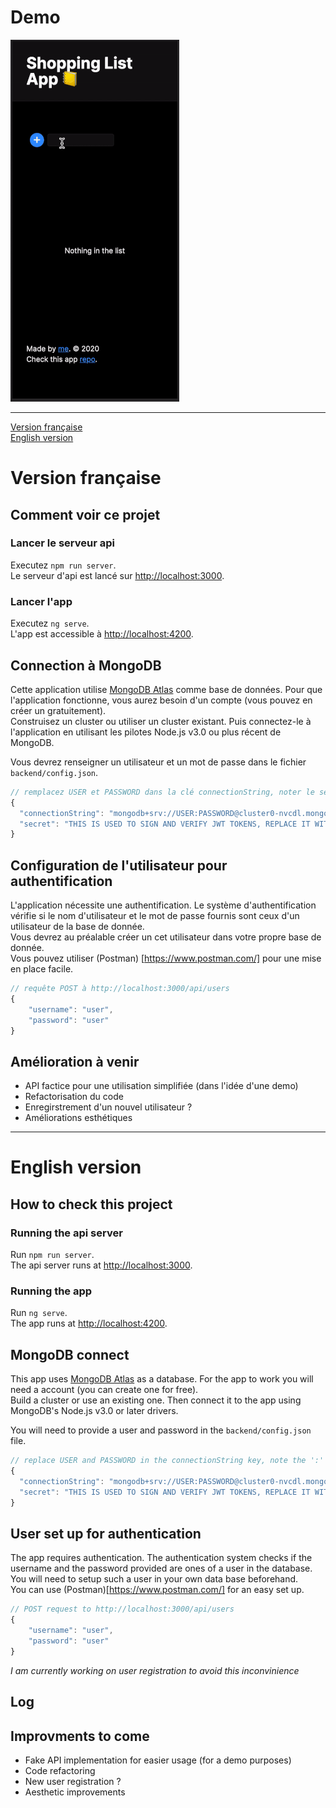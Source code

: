 # Demo

![App Demo](demo.gif)

---

[Version française](#version-française)<br />
[English version](#english-version)

# Version française

## Comment voir ce projet

### Lancer le serveur api

Executez `npm run server`.<br/>
Le serveur d'api est lancé sur [http://localhost:3000](http://localhost:3000).

### Lancer l'app

Executez `ng serve`.<br/>
L'app est accessible à [http://localhost:4200](http://localhost:4200).

## Connection à MongoDB

Cette application utilise [MongoDB Atlas](https://www.mongodb.com/cloud/atlas) comme base de données. Pour que l'application fonctionne, vous aurez besoin d'un compte (vous pouvez en créer un gratuitement).<br/>
Construisez un cluster ou utiliser un cluster existant. Puis connectez-le à l'application en utilisant les pilotes Node.js v3.0 ou plus récent de MongoDB.<br/>

Vous devrez renseigner un utilisateur et un mot de passe dans le fichier `backend/config.json`. <br/>

```js
// remplacez USER et PASSWORD dans la clé connectionString, noter le séparateur ':'
{
  "connectionString": "mongodb+srv://USER:PASSWORD@cluster0-nvcdl.mongodb.net/test?retryWrites=true&w=majority",
  "secret": "THIS IS USED TO SIGN AND VERIFY JWT TOKENS, REPLACE IT WITH YOUR OWN SECRET, IT CAN BE ANY STRING"
}
```

## Configuration de l'utilisateur pour authentification

L'application nécessite une authentification. Le système d'authentification vérifie si le nom d'utilisateur et le mot de passe fournis sont ceux d'un utilisateur de la base de donnée.<br/>
Vous devrez au préalable créer un cet utilisateur dans votre propre base de donnée.<br/>
Vous pouvez utiliser (Postman) [https://www.postman.com/] pour une mise en place facile.<br/>

```js
// requête POST à http://localhost:3000/api/users
{
	"username": "user",
    "password": "user"
}
```

## Amélioration à venir

- API factice pour une utilisation simplifiée (dans l'idée d'une demo)
- Refactorisation du code
- Enregirstrement d'un nouvel utilisateur ?
- Améliorations esthétiques

---

# English version

## How to check this project

### Running the api server

Run `npm run server`.<br/>
The api server runs at [http://localhost:3000](http://localhost:3000).

### Running the app

Run `ng serve`.<br/>
The app runs at [http://localhost:4200](http://localhost:4200).

## MongoDB connect

This app uses [MongoDB Atlas](https://www.mongodb.com/cloud/atlas) as a database. For the app to work you will need a account (you can create one for free).<br/>
Build a cluster or use an existing one. Then connect it to the app using MongoDB's Node.js v3.0 or later drivers.<br/>

You will need to provide a user and password in the `backend/config.json` file. <br/>

```js
// replace USER and PASSWORD in the connectionString key, note the ':' separator
{
  "connectionString": "mongodb+srv://USER:PASSWORD@cluster0-nvcdl.mongodb.net/test?retryWrites=true&w=majority",
  "secret": "THIS IS USED TO SIGN AND VERIFY JWT TOKENS, REPLACE IT WITH YOUR OWN SECRET, IT CAN BE ANY STRING"
}
```

## User set up for authentication

The app requires authentication. The authentication system checks if the username and the password provided are ones of a user in the database.<br/>
You will need to setup such a user in your own data base beforehand.<br/>
You can use (Postman)[https://www.postman.com/] for an easy set up. <br/>

```js
// POST request to http://localhost:3000/api/users
{
	"username": "user",
    "password": "user"
}
```

_I am currently working on user registration to avoid this inconvinience_

## Log

## Improvments to come

- Fake API implementation for easier usage (for a demo purposes)
- Code refactoring
- New user registration ?
- Aesthetic improvements
